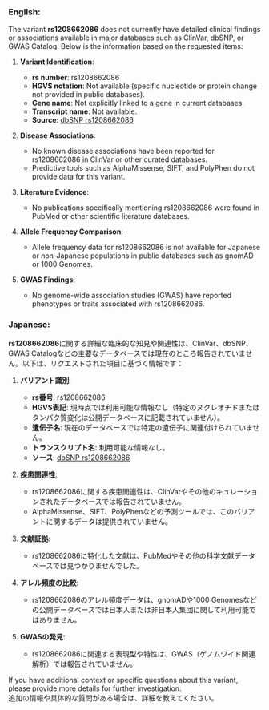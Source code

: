 ### English:
The variant **rs1208662086** does not currently have detailed clinical findings or associations available in major databases such as ClinVar, dbSNP, or GWAS Catalog. Below is the information based on the requested items:

1. **Variant Identification**:
   - **rs number**: rs1208662086
   - **HGVS notation**: Not available (specific nucleotide or protein change not provided in public databases).
   - **Gene name**: Not explicitly linked to a gene in current databases.
   - **Transcript name**: Not available.
   - **Source**: [dbSNP rs1208662086](https://www.ncbi.nlm.nih.gov/snp/rs1208662086)

2. **Disease Associations**:
   - No known disease associations have been reported for rs1208662086 in ClinVar or other curated databases.
   - Predictive tools such as AlphaMissense, SIFT, and PolyPhen do not provide data for this variant.

3. **Literature Evidence**:
   - No publications specifically mentioning rs1208662086 were found in PubMed or other scientific literature databases.

4. **Allele Frequency Comparison**:
   - Allele frequency data for rs1208662086 is not available for Japanese or non-Japanese populations in public databases such as gnomAD or 1000 Genomes.

5. **GWAS Findings**:
   - No genome-wide association studies (GWAS) have reported phenotypes or traits associated with rs1208662086.

### Japanese:
**rs1208662086**に関する詳細な臨床的な知見や関連性は、ClinVar、dbSNP、GWAS Catalogなどの主要なデータベースでは現在のところ報告されていません。以下は、リクエストされた項目に基づく情報です：

1. **バリアント識別**:
   - **rs番号**: rs1208662086
   - **HGVS表記**: 現時点では利用可能な情報なし（特定のヌクレオチドまたはタンパク質変化は公開データベースに記載されていません）。
   - **遺伝子名**: 現在のデータベースでは特定の遺伝子に関連付けられていません。
   - **トランスクリプト名**: 利用可能な情報なし。
   - **ソース**: [dbSNP rs1208662086](https://www.ncbi.nlm.nih.gov/snp/rs1208662086)

2. **疾患関連性**:
   - rs1208662086に関する疾患関連性は、ClinVarやその他のキュレーションされたデータベースでは報告されていません。
   - AlphaMissense、SIFT、PolyPhenなどの予測ツールでは、このバリアントに関するデータは提供されていません。

3. **文献証拠**:
   - rs1208662086に特化した文献は、PubMedやその他の科学文献データベースでは見つかりませんでした。

4. **アレル頻度の比較**:
   - rs1208662086のアレル頻度データは、gnomADや1000 Genomesなどの公開データベースでは日本人または非日本人集団に関して利用可能ではありません。

5. **GWASの発見**:
   - rs1208662086に関連する表現型や特性は、GWAS（ゲノムワイド関連解析）では報告されていません。

If you have additional context or specific questions about this variant, please provide more details for further investigation.  
追加の情報や具体的な質問がある場合は、詳細を教えてください。